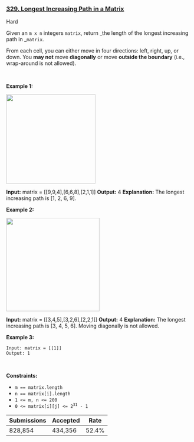 ### [329. Longest Increasing Path in a Matrix](https://leetcode.com/problems/longest-increasing-path-in-a-matrix/)

Hard

Given an `` m x n `` integers `` matrix ``, return _the length of the longest increasing path in _`` matrix ``.

From each cell, you can either move in four directions: left, right, up, or down. You __may not__ move __diagonally__ or move __outside the boundary__ (i.e., wrap-around is not allowed).

 

<strong class="example">Example 1:</strong>

<img alt="" src="https://assets.leetcode.com/uploads/2021/01/05/grid1.jpg" style="width: 242px; height: 242px;"/>

<strong>Input:</strong> matrix = [[9,9,4],[6,6,8],[2,1,1]]
    <strong>Output:</strong> 4
    <strong>Explanation:</strong> The longest increasing path is [1, 2, 6, 9].

<strong class="example">Example 2:</strong>

<img alt="" src="https://assets.leetcode.com/uploads/2021/01/27/tmp-grid.jpg" style="width: 253px; height: 253px;"/>

<strong>Input:</strong> matrix = [[3,4,5],[3,2,6],[2,2,1]]
    <strong>Output:</strong> 4
    <strong>Explanation: </strong>The longest increasing path is [3, 4, 5, 6]. Moving diagonally is not allowed.

<strong class="example">Example 3:</strong>

```
Input: matrix = [[1]]
Output: 1
```

 

__Constraints:__

*   `` m == matrix.length ``
*   `` n == matrix[i].length ``
*   `` 1 <= m, n <= 200 ``
*   <code>0 <= matrix[i][j] <= 2<sup>31</sup> - 1</code>

| Submissions    | Accepted     | Rate   |
| -------------- | ------------ | ------ |
| 828,854 | 434,356 | 52.4% |